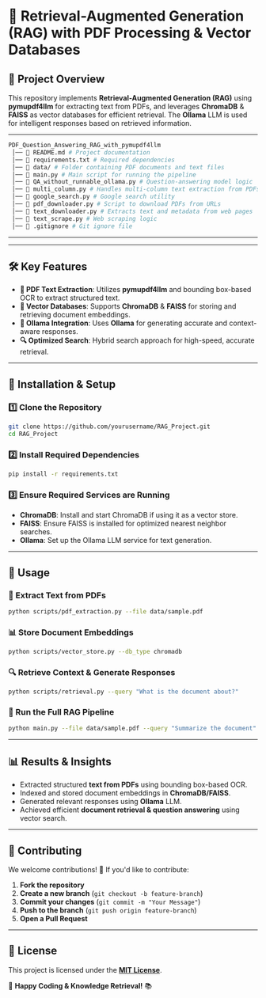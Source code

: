 # 🚀 Retrieval-Augmented Generation (RAG) with PDF Processing & Vector Databases

## 📌 Project Overview
This repository implements **Retrieval-Augmented Generation (RAG)** using **pymupdf4llm** for extracting text from PDFs, and leverages **ChromaDB** & **FAISS** as vector databases for efficient retrieval. The **Ollama** LLM is used for intelligent responses based on retrieved information.

----
```sh
PDF_Question_Answering_RAG_with_pymupdf4llm 
 │── 📜 README.md # Project documentation 
 │── 📜 requirements.txt # Required dependencies 
 │── 📂 data/ # Folder containing PDF documents and text files 
 │── 📜 main.py # Main script for running the pipeline 
 │── 📜 QA_without_runnable_ollama.py # Question-answering model logic 
 │── 📜 multi_column.py # Handles multi-column text extraction from PDFs 
 │── 📜 google_search.py # Google search utility 
 │── 📜 pdf_downloader.py # Script to download PDFs from URLs 
 │── 📜 text_downloader.py # Extracts text and metadata from web pages  
 │── 📜 text_scrape.py # Web scraping logic 
 │── 📜 .gitignore # Git ignore file

```
---


---

## 🛠️ Key Features
- **📄 PDF Text Extraction**: Utilizes **pymupdf4llm** and bounding box-based OCR to extract structured text.
- **🧠 Vector Databases**: Supports **ChromaDB** & **FAISS** for storing and retrieving document embeddings.
- **🤖 Ollama Integration**: Uses **Ollama** for generating accurate and context-aware responses.
- **🔍 Optimized Search**: Hybrid search approach for high-speed, accurate retrieval.


---

## 🔧 Installation & Setup

### 1️⃣ Clone the Repository
```sh
git clone https://github.com/yourusername/RAG_Project.git
cd RAG_Project
```

### 2️⃣ Install Required Dependencies
```sh
pip install -r requirements.txt
```

### 3️⃣ Ensure Required Services are Running
- **ChromaDB**: Install and start ChromaDB if using it as a vector store.
- **FAISS**: Ensure FAISS is installed for optimized nearest neighbor searches.
- **Ollama**: Set up the Ollama LLM service for text generation.

---

## 🚀 Usage

### 📝 Extract Text from PDFs
```sh
python scripts/pdf_extraction.py --file data/sample.pdf
```

### 📊 Store Document Embeddings
```sh
python scripts/vector_store.py --db_type chromadb
```

### 🔍 Retrieve Context & Generate Responses
```sh
python scripts/retrieval.py --query "What is the document about?"
```

### 🏁 Run the Full RAG Pipeline
```sh
python main.py --file data/sample.pdf --query "Summarize the document"
```

---

## 📊 Results & Insights
- Extracted structured **text from PDFs** using bounding box-based OCR.
- Indexed and stored document embeddings in **ChromaDB/FAISS**.
- Generated relevant responses using **Ollama** LLM.
- Achieved efficient **document retrieval & question answering** using vector search.

---

## 🤝 Contributing
We welcome contributions! 🚀 If you'd like to contribute:
1. **Fork the repository**
2. **Create a new branch** (`git checkout -b feature-branch`)
3. **Commit your changes** (`git commit -m "Your Message"`)
4. **Push to the branch** (`git push origin feature-branch`)
5. **Open a Pull Request**

---

## 📜 License
This project is licensed under the **[MIT License](https://choosealicense.com/licenses/mit/)**.

🚀 **Happy Coding & Knowledge Retrieval!** 📚
